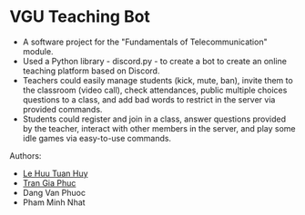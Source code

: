 # VGU Teaching Bot
- A software project for the "Fundamentals of Telecommunication" module.
- Used a Python library - discord.py - to create a bot to create an online teaching platform based on Discord.
- Teachers could easily manage students (kick, mute, ban), invite them to the classroom (video call), check attendances, public multiple choices questions to a class, and add bad words to restrict in the server via provided commands.
- Students could register and join in a class, answer questions provided by the teacher, interact with other members in the server, and play some idle games via easy-to-use commands.

Authors:
- [Le Huu Tuan Huy](https://github.com/tuanhuy180903)
- [Tran Gia Phuc](https://github.com/trgiaphuc99)
- Dang Van Phuoc
- Pham Minh Nhat
